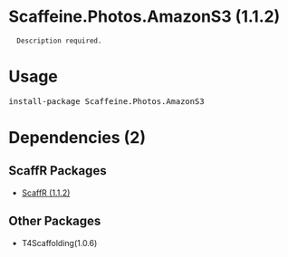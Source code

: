 ﻿Scaffeine.Photos.AmazonS3 (1.1.2)
======

      Description required.
    
Usage
======
<pre>install-package Scaffeine.Photos.AmazonS3</pre>
Dependencies (2)
=====

ScaffR Packages
------
* [ScaffR (1.1.2)](https://github.com/wcpro/ScaffR/tree/master/src/ScaffR)

Other Packages
------
* T4Scaffolding(1.0.6)
